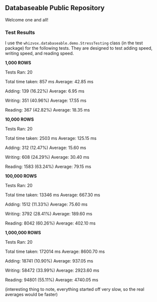 ## Databaseable Public Repository

Welcome one and all!

### Test Results

I use the `whizvox.databaseable.demo.StressTesting` class (in the test package) for the following tests. They are designed to test adding speed, writing speed, and reading speed.

**1,000 ROWS**

Tests Ran: 20

Total time taken: 857 ms
  Average: 42.85 ms

Adding: 139 (16.22%)
  Average: 6.95 ms

Writing: 351 (40.96%)
  Average: 17.55 ms

Reading: 367 (42.82%)
  Average: 18.35 ms
  
**10,000 ROWS**

Tests Ran: 20

Total time taken: 2503 ms
  Average: 125.15 ms

Adding: 312 (12.47%)
  Average: 15.60 ms

Writing: 608 (24.29%)
  Average: 30.40 ms

Reading: 1583 (63.24%)
  Average: 79.15 ms
  
**100,000 ROWS**

Tests Ran: 20

Total time taken: 13346 ms
  Average: 667.30 ms

Adding: 1512 (11.33%)
  Average: 75.60 ms

Writing: 3792 (28.41%)
  Average: 189.60 ms

Reading: 8042 (60.26%)
  Average: 402.10 ms
  
**1,000,000 ROWS**

Tests Ran: 20

Total time taken: 172014 ms
  Average: 8600.70 ms

Adding: 18741 (10.90%)
  Average: 937.05 ms

Writing: 58472 (33.99%)
  Average: 2923.60 ms

Reading: 94801 (55.11%)
  Average: 4740.05 ms

(interesting thing to note, everything started off very slow, so the real averages would be faster)
